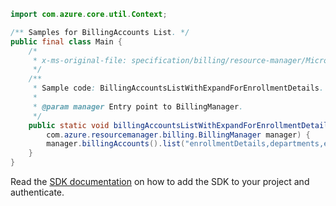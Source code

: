 ```java
import com.azure.core.util.Context;

/** Samples for BillingAccounts List. */
public final class Main {
    /*
     * x-ms-original-file: specification/billing/resource-manager/Microsoft.Billing/stable/2020-05-01/examples/BillingAccountsListWithExpandForEnrollmentDetails.json
     */
    /**
     * Sample code: BillingAccountsListWithExpandForEnrollmentDetails.
     *
     * @param manager Entry point to BillingManager.
     */
    public static void billingAccountsListWithExpandForEnrollmentDetails(
        com.azure.resourcemanager.billing.BillingManager manager) {
        manager.billingAccounts().list("enrollmentDetails,departments,enrollmentAccounts", Context.NONE);
    }
}
```

Read the [SDK documentation](https://github.com/Azure/azure-sdk-for-java/blob/azure-resourcemanager-billing_1.0.0-beta.2/sdk/billing/azure-resourcemanager-billing/README.md) on how to add the SDK to your project and authenticate.

